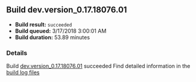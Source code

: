 ## Build dev.version_0.17.18076.01
- **Build result:** `succeeded`
- **Build queued:** 3/17/2018 3:00:01 AM
- **Build duration:** 53.89 minutes
### Details
Build [dev.version_0.17.18076.01](https://winappstudio.visualstudio.com/web/build.aspx?pcguid=a4ef43be-68ce-4195-a619-079b4d9834c2&builduri=vstfs%3a%2f%2f%2fBuild%2fBuild%2f25282) succeeded
Find detailed information in the [build log files](https://uwpctdiags.blob.core.windows.net/buildlogs/dev.version_0.17.18076.01_logs.zip)
